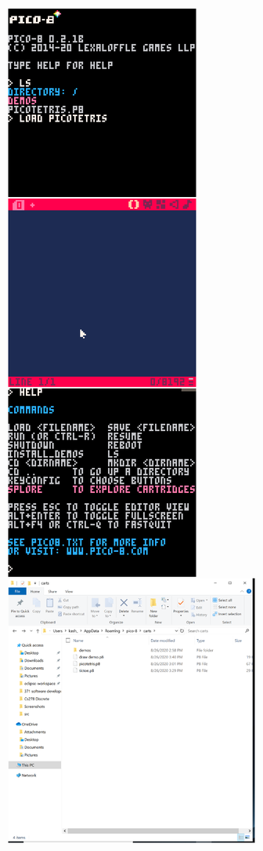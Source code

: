 ![Loading game](https://github.com/KashkaC/GameDesign/raw/master/images/loadgame.gif)
![paste code](https://github.com/KashkaC/GameDesign/raw/master/images/pastecode.gif)
![splore](https://github.com/KashkaC/GameDesign/raw/master/images/splore.gif)
![screenshot](https://github.com/KashkaC/GameDesign/raw/master/images/cart%20folder.png)
